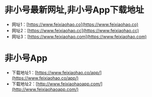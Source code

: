 # 非小号最新网址,非小号App下载地址
* 网址1：[https://www.feixiaohao.co](https://www.feixiaohao.co) 
* 网址2：[https://www.feixiaohao.cc](https://www.feixiaohao.cc) 
* 网址3：[https://www.feixiaohao.com](https://www.feixiaohao.com) 

# 非小号App
* 下载地址1：[https://www.feixiaohao.co/app/](https://www.feixiaohao.co/app/) 
* 下载地址2：[http://www.feixiaohaoapp.com/](http://www.feixiaohaoapp.com/)  
